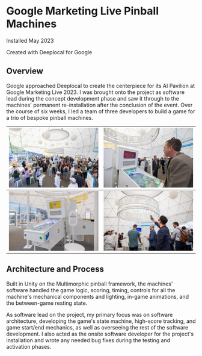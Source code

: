 # Google Marketing Live Pinball Machines

Installed May 2023

Created with Deeplocal for Google

## Overview

Google approached Deeplocal to create the centerpiece for its AI Pavilion at Google Marketing Live 2023. I was brought onto the project as software lead during the concept development phase and saw it through to the machines' permanent re-installation after the conclusion of the event. Over the course of six weeks, I led a team of three developers to build a game for a trio of bespoke pinball machines.

| ![Wide shot of AI Pavilion](/content/gml-pinball/images/pinball-crowd.jpg "Wide shot of pinball machines") | ![Pinball machine player](/content/gml-pinball/images/pinball-player-side.jpg "Pinball machine player") |
| --- | --- |
| ![Pinball machine closeup](/content/gml-pinball/images/pinball-machine.jpg "Pinball machine closeup") | ![Crowd around machines](/content/gml-pinball/images/pinball-selfie.jpg "Crowd around machines") |

## Architecture and Process

Built in Unity on the Multimorphic pinball framework, the machines' software handled the game logic, scoring, timing, controls for all the machine's mechanical components and lighting, in-game animations, and the between-game resting state.

As software lead on the project, my primary focus was on software architecture, developing the game's state machine, high-score tracking, and game start/end mechanics, as well as overseeing the rest of the software development. I also acted as the onsite software developer for the project's installation and wrote any needed bug fixes during the testing and activation phases.
